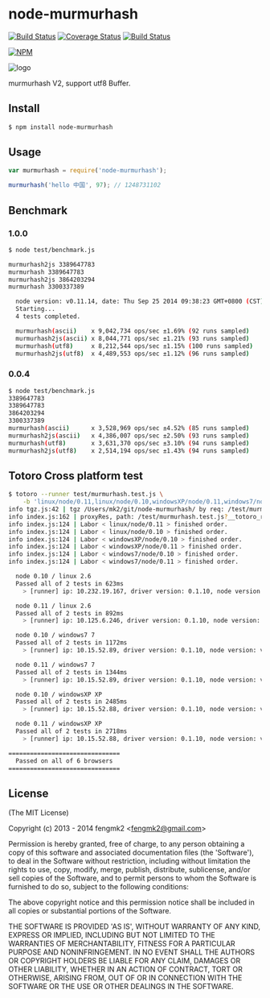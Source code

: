node-murmurhash
=======

[![Build Status](https://secure.travis-ci.org/fengmk2/node-murmurhash.png)](http://travis-ci.org/fengmk2/node-murmurhash) [![Coverage Status](https://coveralls.io/repos/fengmk2/node-murmurhash/badge.png)](https://coveralls.io/r/fengmk2/node-murmurhash) [![Build Status](https://drone.io/github.com/fengmk2/node-murmurhash/status.png)](https://drone.io/github.com/fengmk2/node-murmurhash/latest)

[![NPM](https://nodei.co/npm/node-murmurhash.png?downloads=true&stars=true)](https://nodei.co/npm/node-murmurhash/)

![logo](https://raw.github.com/fengmk2/node-murmurhash/master/logo.png)

murmurhash V2, support utf8 Buffer.

## Install

```bash
$ npm install node-murmurhash
```

## Usage

```js
var murmurhash = require('node-murmurhash');

murmurhash('hello 中国', 97); // 1248731102
```

## Benchmark

### 1.0.0

```bash
$ node test/benchmark.js

murmurhash2js 3389647783
murmurhash 3389647783
murmurhash2js 3864203294
murmurhash 3300337389

  node version: v0.11.14, date: Thu Sep 25 2014 09:38:23 GMT+0800 (CST)
  Starting...
  4 tests completed.

  murmurhash(ascii)    x 9,042,734 ops/sec ±1.69% (92 runs sampled)
  murmurhash2js(ascii) x 8,044,771 ops/sec ±1.21% (93 runs sampled)
  murmurhash(utf8)     x 8,212,544 ops/sec ±1.15% (100 runs sampled)
  murmurhash2js(utf8)  x 4,489,553 ops/sec ±1.12% (96 runs sampled)
```

### 0.0.4

```bash
$ node test/benchmark.js
3389647783
3389647783
3864203294
3300337389
murmurhash(ascii)      x 3,528,969 ops/sec ±4.52% (85 runs sampled)
murmurhash2js(ascii)   x 4,386,007 ops/sec ±2.50% (93 runs sampled)
murmurhash(utf8)       x 3,631,370 ops/sec ±3.10% (94 runs sampled)
murmurhash2js(utf8)    x 2,514,194 ops/sec ±1.43% (94 runs sampled)
```

## Totoro Cross platform test

```bash
$ totoro --runner test/murmurhash.test.js \
	-b 'linux/node/0.11,linux/node/0.10,windowsXP/node/0.11,windows7/node/0.11,windowsXP/node/0.10,windows7/node/0.10'
info tgz.js:42 | tgz /Users/mk2/git/node-murmurhash/ by req: /test/murmurhash.test.js?__totoro_root_tgz=true
info index.js:162 | proxyRes, path: /test/murmurhash.test.js?__totoro_root_tgz=true, status: 200, body size: 78760
info index.js:124 | Labor < linux/node/0.11 > finished order.
info index.js:124 | Labor < linux/node/0.10 > finished order.
info index.js:124 | Labor < windowsXP/node/0.10 > finished order.
info index.js:124 | Labor < windowsXP/node/0.11 > finished order.
info index.js:124 | Labor < windows7/node/0.10 > finished order.
info index.js:124 | Labor < windows7/node/0.11 > finished order.

  node 0.10 / linux 2.6
  Passed all of 2 tests in 623ms
    > [runner] ip: 10.232.19.167, driver version: 0.1.10, node version: v0.10.29

  node 0.11 / linux 2.6
  Passed all of 2 tests in 892ms
    > [runner] ip: 10.125.6.246, driver version: 0.1.10, node version: v0.11.12

  node 0.10 / windows7 7
  Passed all of 2 tests in 1172ms
    > [runner] ip: 10.15.52.89, driver version: 0.1.10, node version: v0.10.29

  node 0.11 / windows7 7
  Passed all of 2 tests in 1344ms
    > [runner] ip: 10.15.52.89, driver version: 0.1.10, node version: v0.11.12

  node 0.10 / windowsXP XP
  Passed all of 2 tests in 2485ms
    > [runner] ip: 10.15.52.88, driver version: 0.1.10, node version: v0.10.29

  node 0.11 / windowsXP XP
  Passed all of 2 tests in 2718ms
    > [runner] ip: 10.15.52.88, driver version: 0.1.10, node version: v0.11.12

===============================
  Passed on all of 6 browsers
===============================
```

## License

(The MIT License)

Copyright (c) 2013 - 2014 fengmk2 &lt;fengmk2@gmail.com&gt;

Permission is hereby granted, free of charge, to any person obtaining
a copy of this software and associated documentation files (the
'Software'), to deal in the Software without restriction, including
without limitation the rights to use, copy, modify, merge, publish,
distribute, sublicense, and/or sell copies of the Software, and to
permit persons to whom the Software is furnished to do so, subject to
the following conditions:

The above copyright notice and this permission notice shall be
included in all copies or substantial portions of the Software.

THE SOFTWARE IS PROVIDED 'AS IS', WITHOUT WARRANTY OF ANY KIND,
EXPRESS OR IMPLIED, INCLUDING BUT NOT LIMITED TO THE WARRANTIES OF
MERCHANTABILITY, FITNESS FOR A PARTICULAR PURPOSE AND NONINFRINGEMENT.
IN NO EVENT SHALL THE AUTHORS OR COPYRIGHT HOLDERS BE LIABLE FOR ANY
CLAIM, DAMAGES OR OTHER LIABILITY, WHETHER IN AN ACTION OF CONTRACT,
TORT OR OTHERWISE, ARISING FROM, OUT OF OR IN CONNECTION WITH THE
SOFTWARE OR THE USE OR OTHER DEALINGS IN THE SOFTWARE.
